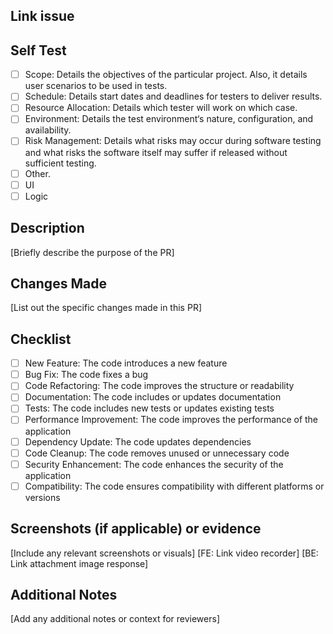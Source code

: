 ## Link issue

## Self Test

- [ ] Scope: Details the objectives of the particular project. Also, it details user scenarios to be used in tests.
- [ ] Schedule: Details start dates and deadlines for testers to deliver results.
- [ ] Resource Allocation: Details which tester will work on which case.
- [ ] Environment: Details the test environment‘s nature, configuration, and availability.
- [ ] Risk Management: Details what risks may occur during software testing and what risks the software itself may suffer if released without sufficient testing.
- [ ] Other.
- [ ] UI
- [ ] Logic

## Description

[Briefly describe the purpose of the PR]

## Changes Made

[List out the specific changes made in this PR]

## Checklist

- [ ] New Feature: The code introduces a new feature
- [ ] Bug Fix: The code fixes a bug
- [ ] Code Refactoring: The code improves the structure or readability
- [ ] Documentation: The code includes or updates documentation
- [ ] Tests: The code includes new tests or updates existing tests
- [ ] Performance Improvement: The code improves the performance of the application
- [ ] Dependency Update: The code updates dependencies
- [ ] Code Cleanup: The code removes unused or unnecessary code
- [ ] Security Enhancement: The code enhances the security of the application
- [ ] Compatibility: The code ensures compatibility with different platforms or versions

## Screenshots (if applicable) or evidence

[Include any relevant screenshots or visuals]
[FE: Link video recorder]
[BE: Link attachment image response]

## Additional Notes

[Add any additional notes or context for reviewers]